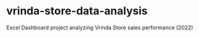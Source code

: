 # vrinda-store-data-analysis
Excel Dashboard project analyzing Vrinda Store sales performance (2022)
